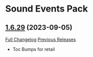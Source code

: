 # <DBM Media> Sound Events Pack

## [1.6.29](https://github.com/DeadlyBossMods/DBM-SoundEventsPack/tree/1.6.29) (2023-09-05)
[Full Changelog](https://github.com/DeadlyBossMods/DBM-SoundEventsPack/compare/1.6.28...1.6.29) [Previous Releases](https://github.com/DeadlyBossMods/DBM-SoundEventsPack/releases)

- Toc Bumps for retail  

